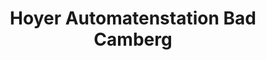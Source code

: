 ---
title: "Hoyer Automatenstation Bad Camberg"
url: /bad-camberg/hoyer-automatenstation-bad-camberg/
shop: Allgemein
---